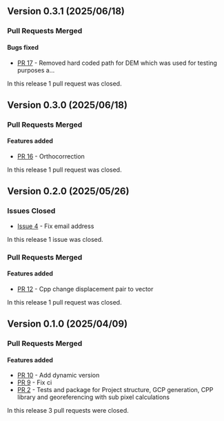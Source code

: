 ## Version 0.3.1 (2025/06/18)


### Pull Requests Merged

#### Bugs fixed

* [PR 17](https://github.com/pytroll/georeferencer/pull/17) - Removed hard coded path for DEM which was used for testing purposes a…

In this release 1 pull request was closed.


## Version 0.3.0 (2025/06/18)


### Pull Requests Merged

#### Features added

* [PR 16](https://github.com/pytroll/georeferencer/pull/16) - Orthocorrection

In this release 1 pull request was closed.


## Version 0.2.0 (2025/05/26)

### Issues Closed

* [Issue 4](https://github.com/pytroll/georeferencer/issues/4) - Fix email address

In this release 1 issue was closed.

### Pull Requests Merged

#### Features added

* [PR 12](https://github.com/pytroll/georeferencer/pull/12) - Cpp change displacement pair to vector

In this release 1 pull request was closed.


## Version 0.1.0 (2025/04/09)


### Pull Requests Merged

#### Features added

* [PR 10](https://github.com/pytroll/georeferencer/pull/10) - Add dynamic version
* [PR 9](https://github.com/pytroll/georeferencer/pull/9) - Fix ci
* [PR 2](https://github.com/pytroll/georeferencer/pull/2) - Tests and package for Project structure, GCP generation, CPP library and georeferencing with sub pixel calculations

In this release 3 pull requests were closed.


